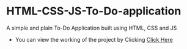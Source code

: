 # HTML-CSS-JS-To-Do-application
A simple and plain To-Do Application built using HTML, CSS and JS 

* You can view the working of the project by Clicking [Click Here](https://atique08642.github.io/HTML-CSS-JS-To-Do-application/index.html)



